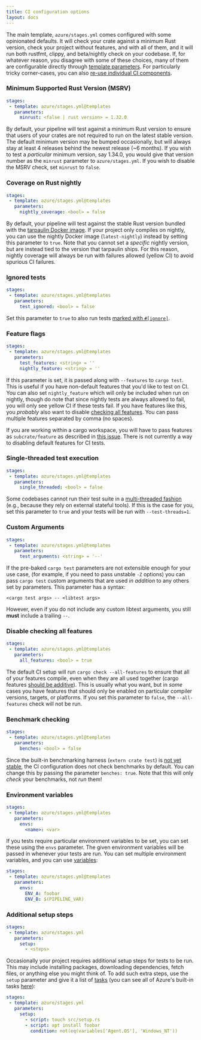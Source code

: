 ```yaml
---
title: CI configuration options
layout: docs
---
```


The main template, `azure/stages.yml` comes configured with some
opinionated defaults. It will check your crate against a minimum Rust
version, check your project without features, and with all of them, and
it will run both rustfmt, clippy, and beta/nightly check on your
codebase. If, for whatever reason, you disagree with some of these
choices, many of them are configurable directly through [template
parameters](https://docs.microsoft.com/en-us/azure/devops/pipelines/process/templates#passing-parameters).
For particularly tricky corner-cases, you can also [re-use individual CI
components](custom.md).

### Minimum Supported Rust Version (MSRV)

```yaml
stages:
 - template: azure/stages.yml@templates
   parameters:
     minrust: <false | rust version> = 1.32.0
```

By default, your pipeline will test against a minimum Rust version to
ensure that users of your crates are not required to run on the latest
stable version. The default minimum version may be bumped occasionally,
but will always stay at least 4 releases behind the newest release (~6
months). If you wish to test a _particular_ minimum version, say 1.34.0,
you would give that version number as the `minrust` parameter to
`azure/stages.yml`. If you wish to disable the MSRV check, set `minrust`
to `false`.

### Coverage on Rust nightly

```yaml
stages:
 - template: azure/stages.yml@templates
   parameters:
     nightly_coverage: <bool> = false
```

By default, your pipeline will test against the stable Rust version
bundled with the [tarpaulin Docker
image](https://github.com/xd009642/tarpaulin#docker). If your project
only compiles on nightly, you can use the nightly Docker image
(`latest-nightly`) instead by setting this parameter to `true`. Note
that you cannot set a _specific_ nightly version, but are instead tied
to the version that tarpaulin ships. For this reason, nightly coverage
will always be run with failures allowed (yellow CI) to avoid spurious
CI failures.

### Ignored tests

```yaml
stages:
 - template: azure/stages.yml@templates
   parameters:
     test_ignored: <bool> = false
```

Set this parameter to `true` to also run tests [marked with
`#[ignore]`](https://doc.rust-lang.org/book/ch11-02-running-tests.html#ignoring-some-tests-unless-specifically-requested).

### Feature flags

```yaml
stages:
 - template: azure/stages.yml@templates
   parameters:
     test_features: <string> = ''
     nightly_feature: <string> = ''
```

If this parameter is set, it is passed along with `--features` to `cargo
test`. This is useful if you have non-default features that you'd like
to test on CI. You can also set `nightly_feature` which will only be
included when run on nightly, though do note that since nightly tests
are always allowed to fail, you will only see yellow CI if these tests
fail. If you have features like this, you _probably_ also want to
disable [checking all features](#disable-checking-all-features). You can
pass multiple features separated by comma (no spaces).

If you are working within a cargo workspace, you will have to pass
features as `subcrate/feature` as described in [this
issue](https://github.com/rust-lang/cargo/issues/5015). There is not
currently a way to disabling default features for CI tests.

### Single-threaded test execution

```yaml
stages:
 - template: azure/stages.yml@templates
   parameters:
     single_threaded: <bool> = false
```

Some codebases cannot run their test suite in a [multi-threaded
fashion](https://doc.rust-lang.org/book/ch11-02-running-tests.html#running-tests-in-parallel-or-consecutively)
(e.g., because they rely on external stateful tools). If this is the
case for you, set this parameter to `true` and your tests will be run
with `--test-threads=1`.

### Custom Arguments

```yaml
stages:
 - template: azure/stages.yml@templates
   parameters:
     test_arguments: <string> = '--'
```

If the pre-baked `cargo test` parameters are not extensible enough for your
use case, (for example, if you need to pass unstable `-Z` options) you can
pass `cargo test` custom arguments that are used *in addition* to any others
set by parameters. This parameter has a syntax:

`<cargo test args> -- <libtest args>`

However, even if you do not include any custom libtest arguments,
you still **must** include a trailing `--`.

### Disable checking all features

```yaml
stages:
 - template: azure/stages.yml@templates
   parameters:
     all_features: <bool> = true
```

The default CI setup will run `cargo check --all-features` to ensure
that all of your features compile, even when they are all used together
(cargo features [should be
additive](https://github.com/rust-lang/cargo/issues/4328)). This is
usually what you want, but in _some_ cases you have features that should
only be enabled on particular compiler versions, targets, or platforms.
If you set this parameter to `false`, the `--all-features` check will
not be run.

### Benchmark checking

```yaml
stages:
 - template: azure/stages.yml@templates
   parameters:
     benches: <bool> = false
```

Since the built-in benchmarking harness (`extern crate test`) is [not
yet stable](https://github.com/rust-lang/rust/issues/29553), the CI
configuration does not check benchmarks by default. You can change this
by passing the parameter `benches: true`. Note that this will only
_check_ your benchmarks, not _run_ them!

### Environment variables

```yaml
stages:
 - template: azure/stages.yml@templates
   parameters:
     envs:
       <name>: <var>
```

If you tests require particular environment variables to be set, you can
set these using the `envs` parameter. The given environment variables
will be passed in whenever your tests are run. You can set multiple
environment variables, and you can use
[variables](https://docs.microsoft.com/en-us/azure/devops/pipelines/process/variables):

```yaml
stages:
 - template: azure/stages.yml@templates
   parameters:
     envs:
       ENV_A: foobar
       ENV_B: $(PIPELINE_VAR)
```

### Additional setup steps

```yaml
stages:
 - template: azure/stages.yml
   parameters:
     setup:
       - <steps>
```

Occasionally your project requires additional setup steps for tests to
be run. This may include installing packages, downloading dependencies,
fetch files, or anything else you might think of. To add such extra
steps, use the `setup` parameter and give it a list of
[tasks](https://docs.microsoft.com/en-us/azure/devops/pipelines/process/tasks)
(you can see all of Azure's built-in tasks
[here](https://docs.microsoft.com/en-us/azure/devops/pipelines/tasks/)):

```yaml
stages:
 - template: azure/stages.yml
   parameters:
     setup:
       - script: touch src/setup.rs
       - script: apt install foobar
         condition: not(eq(variables['Agent.OS'], 'Windows_NT'))
```
